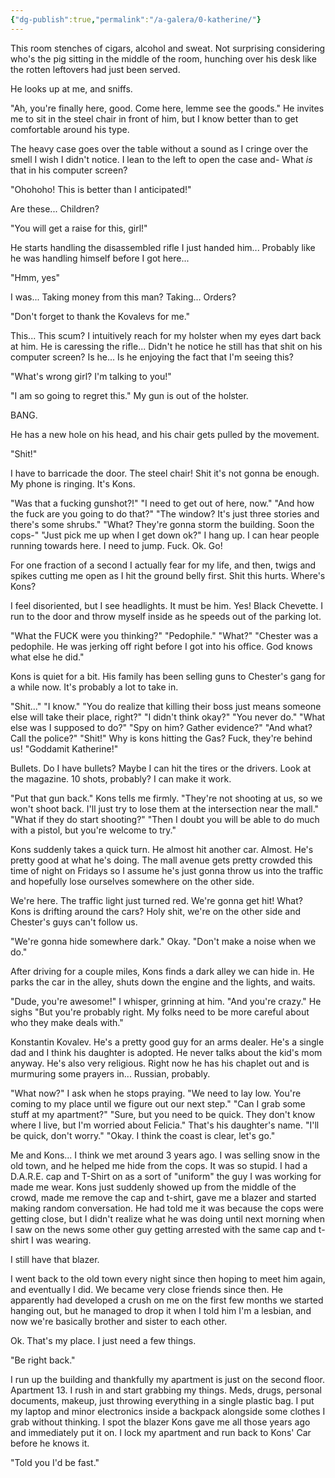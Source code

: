 ```yaml
---
{"dg-publish":true,"permalink":"/a-galera/0-katherine/"}
---
```



This room stenches of cigars, alcohol and sweat. Not surprising considering who's the pig sitting in the middle of the room, hunching over his desk like the rotten leftovers had just been served.

He looks up at me, and sniffs.

"Ah, you're finally here, good. Come here, lemme see the goods." He invites me to sit in the steel chair in front of him, but I know better than to get comfortable around his type.

The heavy case goes over the table without a sound as I cringe over the smell I wish I didn't notice. I lean to the left to open the case and- What *is* that in his computer screen?

"Ohohoho! This is better than I anticipated!"

Are these... Children?

"You will get a raise for this, girl!"

He starts handling the disassembled rifle I just handed him... Probably like he was handling himself before I got here...

"Hmm, yes"

I was... Taking money from this man? Taking... Orders?

"Don't forget to thank the Kovalevs for me."

This... This scum? I intuitively reach for my holster when my eyes dart back at him. He is caressing the rifle... Didn't he notice he still has that shit on his computer screen? Is he... Is he enjoying the fact that I'm seeing this?

"What's wrong girl? I'm talking to you!"

"I am so going to regret this." My gun is out of the holster.

BANG.

He has a new hole on his head, and his chair gets pulled by the movement.

"Shit!"

I have to barricade the door. The steel chair! Shit it's not gonna be enough. My phone is ringing. It's Kons.

"Was that a fucking gunshot?!"
"I need to get out of here, now."
"And how the fuck are you going to do that?"
"The window? It's just three stories and there's some shrubs."
"What? They're gonna storm the building. Soon the cops-"
"Just pick me up when I get down ok?" I hang up. I can hear people running towards here. I need to jump. Fuck. Ok. Go!

For one fraction of a second I actually fear for my life, and then, twigs and spikes cutting me open as I hit the ground belly first. Shit this hurts. Where's Kons?

I feel disoriented, but I see headlights. It must be him. Yes! Black Chevette. I run to the door and throw myself inside as he speeds out of the parking lot.

"What the FUCK were you thinking?"
"Pedophile."
"What?"
"Chester was a pedophile. He was jerking off right before I got into his office. God knows what else he did."

Kons is quiet for a bit. His family has been selling guns to Chester's gang for a while now. It's probably a lot to take in.

"Shit..."
"I know."
"You do realize that killing their boss just means someone else will take their place, right?"
"I didn't think okay?"
"You never do."
"What else was I supposed to do?"
"Spy on him? Gather evidence?"
"And what? Call the police?"
"Shit!" Why is kons hitting the Gas? Fuck, they're behind us! "Goddamit Katherine!"

Bullets. Do I have bullets? Maybe I can hit the tires or the drivers. Look at the magazine. 10 shots, probably? I can make it work.

"Put that gun back." Kons tells me firmly. "They're not shooting at us, so we won't shoot back. I'll just try to lose them at the intersection near the mall."
"What if they do start shooting?"
"Then I doubt you will be able to do much with a pistol, but you're welcome to try."

Kons suddenly takes a quick turn. He almost hit another car. Almost. He's pretty good at what he's doing. The mall avenue gets pretty crowded this time of night on Fridays so I assume he's just gonna throw us into the traffic and hopefully lose ourselves somewhere on the other side.

We're here. The traffic light just turned red. We're gonna get hit! What? Kons is drifting around the cars? Holy shit, we're on the other side and Chester's guys can't follow us.

"We're gonna hide somewhere dark." Okay. "Don't make a noise when we do."

After driving for a couple miles, Kons finds a dark alley we can hide in. He parks the car in the alley, shuts down the engine and the lights, and waits.

"Dude, you're awesome!" I whisper, grinning at him.
"And you're crazy." He sighs "But you're probably right. My folks need to be more careful about who they make deals with."

Konstantin Kovalev. He's a pretty good guy for an arms dealer. He's a single dad and I think his daughter is adopted.  He never talks about the kid's mom anyway. He's also very religious. Right now he has his chaplet out and is murmuring some prayers in... Russian, probably.

"What now?" I ask when he stops praying.
"We need to lay low. You're coming to my place until we figure out our next step."
"Can I grab some stuff at my apartment?"
"Sure, but you need to be quick. They don't know where I live, but I'm worried about Felicia." That's his daughter's name.
"I'll be quick, don't worry."
"Okay. I think the coast is clear, let's go."

Me and Kons... I think we met around 3 years ago. I was selling snow in the old town, and he helped me hide from the cops. It was so stupid. I had a D.A.R.E. cap and T-Shirt on as a sort of "uniform" the guy I was working for made me wear. Kons just suddenly showed up from the middle of the crowd, made me remove the cap and t-shirt, gave me a blazer and started making random conversation. He had told me it was because the cops were getting close, but I didn't realize what he was doing until next morning when I saw on the news some other guy getting arrested with the same cap and t-shirt I was wearing.

I still have that blazer.

I went back to the old town every night since then hoping to meet him again, and eventually I did. We became very close friends since then. He apparently had developed a crush on me on the first few months we started hanging out, but he managed to drop it when I told him I'm a lesbian, and now we're basically brother and sister to each other.

Ok. That's my place. I just need a few things.

"Be right back."

I run up the building and thankfully my apartment is just on the second floor. Apartment 13. I rush in and start grabbing my things. Meds, drugs, personal documents, makeup, just throwing everything in a single plastic bag. I put my laptop and minor electronics inside a backpack alongside some clothes I grab without thinking. I spot the blazer Kons gave me all those years ago and immediately put it on. I lock my apartment and run back to Kons' Car before he knows it.

"Told you I'd be fast."